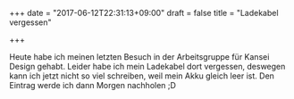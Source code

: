 +++
date = "2017-06-12T22:31:13+09:00"
draft = false
title = "Ladekabel vergessen"

+++

Heute habe ich meinen letzten Besuch in der Arbeitsgruppe für Kansei Design
gehabt. Leider habe ich mein Ladekabel dort vergessen, deswegen kann ich jetzt
nicht so viel schreiben, weil mein Akku gleich leer ist.
Den Eintrag werde ich dann Morgen nachholen ;D
